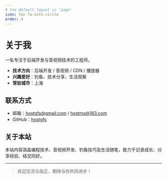 ```yaml
---
# the default layout is 'page'
icon: fas fa-info-circle
order: 4
---
```


# 关于我

一名专注于后端开发与音视频技术的工程师。

- **技术方向**：后端开发 / 音视频 / CDN / 播放器
- **兴趣爱好**：钓鱼、技术分享、生活观察
- **常驻城市**：上海

## 联系方式

- 邮箱：hostgfs@gmail.com / hostmx@163.com
- GitHub：[hostgfs](https://github.com/hostgfs)

## 关于本站

本站内容涵盖编程技术、音视频开发、钓鱼技巧及生活随笔，致力于记录成长、分享经验、结交同好。

---

> 欢迎交流与指正，期待与你共同进步！
